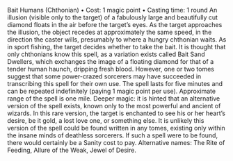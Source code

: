 Bait Humans (Chthonian)
• Cost:  1 magic point
• Casting time: 1 round
An illusion (visible only to the target) of a fabulously large 
and beautifully cut diamond floats in the air before the target’s 
eyes. As the target approaches the illusion, the object recedes 
at approximately the same speed, in the direction the caster 
wills, presumably to where a hungry chthonian waits. As in 
sport fishing, the target decides whether to take the bait.
It is thought that only chthonians know this spell, as a 
variation exists called Bait Sand Dwellers, which exchanges 
the image of a floating diamond for that of a tender 
human haunch, dripping fresh blood. However, one or 
two tomes suggest that some power-crazed sorcerers may 
have succeeded in transcribing this spell for their own use.
The spell lasts for five minutes and can be repeated 
indefinitely (paying 1 magic point per use). Approximate range of the spell is one mile. 
Deeper magic: it is hinted that an alternative version of the 
spell exists, known only to the most powerful and ancient 
of wizards. In this rare version, the target is enchanted to 
see his or her heart’s desire, be it gold, a lost love one, or 
something else. It is unlikely this version of the spell could 
be found written in any tomes, existing only within the 
insane minds of deathless sorcerers. If such a spell were 
to be found, there would certainly be a Sanity cost to pay.
Alternative names: The Rite of Feeding, Allure of the Weak, 
Jewel of Desire.

